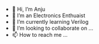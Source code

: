 - 👋 Hi, I’m Anju
- 👀 I’m an Electronics Enthuaist
- 🌱 I’m currently learning Verilog
- 💞️ I’m looking to collaborate on ...
- 📫 How to reach me ...

<!---
Anju2005/Anju2005 is a ✨ special ✨ repository because its `README.md` (this file) appears on your GitHub profile.
You can click the Preview link to take a look at your changes.
--->
